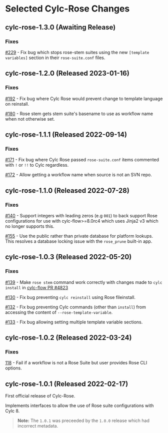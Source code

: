 # Selected Cylc-Rose Changes

<!-- The topmost release date is automatically updated by GitHub Actions. When
creating a new release entry be sure to copy & paste the span tag with the
`actions:bind` attribute, which is used by a regex to find the text to be
updated. Only the first match gets replaced, so it's fine to leave the old
ones in. -->

## __cylc-rose-1.3.0 (<span actions:bind='release-date'>Awaiting Release</span>)__

### Fixes

[#229](https://github.com/cylc/cylc-rose/pull/229) -
Fix bug which stops rose-stem suites using the new `[template variables]` section
in their `rose-suite.conf` files.

## __cylc-rose-1.2.0 (<span actions:bind='release-date'>Released 2023-01-16</span>)__

### Fixes

[#192](https://github.com/cylc/cylc-rose/pull/192) -
Fix bug where Cylc Rose would prevent change to template language on reinstall.

[#180](https://github.com/cylc/cylc-rose/pull/180) -
Rose stem gets stem suite's basename to use as workflow name when not otherwise
set.

## __cylc-rose-1.1.1 (<span actions:bind='release-date'>Released 2022-09-14</span>)__

### Fixes

[#171](https://github.com/cylc/cylc-rose/pull/171) - Fix bug where Cylc Rose
passed `rose-suite.conf` items commented with `!` or `!!` to Cylc regardless.

[#172](https://github.com/cylc/cylc-rose/pull/172) - Allow getting a workflow
name when source is not an SVN repo.

## __cylc-rose-1.1.0 (<span actions:bind='release-date'>Released 2022-07-28</span>)__

### Fixes

[#140](https://github.com/cylc/cylc-rose/pull/140) -
Support integers with leading zeros (e.g `001`) to back support Rose
configurations for use with cylc-flow>=8.0rc4 which uses Jinja2 v3 which
no longer supports this.

[#155](https://github.com/cylc/cylc-rose/pull/155) -
Use the public rather than private database for platform lookups. This resolves
a database locking issue with the `rose_prune` built-in app.

## __cylc-rose-1.0.3 (<span actions:bind='release-date'>Released 2022-05-20</span>)__

### Fixes

[#139](https://github.com/cylc/cylc-rose/pull/139) - Make `rose stem` command
work correctly with changes made to `cylc install` in
[cylc-flow PR #4823](https://github.com/cylc/cylc-flow/pull/4823)

[#130](https://github.com/cylc/cylc-rose/pull/130) - Fix bug preventing
``cylc reinstall`` using Rose fileinstall.

[#132](https://github.com/cylc/cylc-rose/pull/132) - Fix bug preventing
Cylc commands (other than `install`) from accessing the content of
`--rose-template-variable`.

[#133](https://github.com/cylc/cylc-rose/pull/133) - Fix bug allowing setting
multiple template variable sections.

## __cylc-rose-1.0.2 (<span actions:bind='release-date'>Released 2022-03-24</span>)__

### Fixes

[118](https://github.com/cylc/cylc-rose/pull/118) - Fail if
a workflow is not a Rose Suite but user provides Rose CLI options.

## __cylc-rose-1.0.1 (Released 2022-02-17)__

First official release of Cylc-Rose.

Implements interfaces to allow the use of Rose suite configurations with
Cylc 8.

> **Note:**
> The `1.0.1` was preceeded by the `1.0.0` release which had incorrect metadata.
